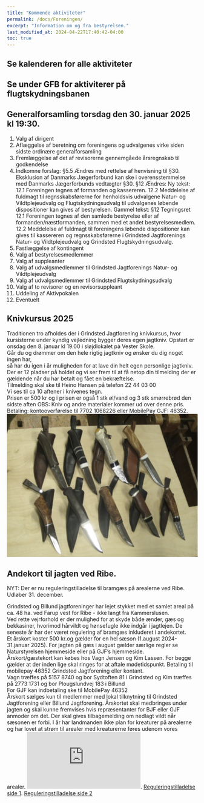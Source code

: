 ```yaml
---
title: "Kommende aktiviteter"
permalink: /docs/Foreningen/
excerpt: "Information om og fra bestyrelsen."
last_modified_at: 2024-04-22T17:40:42-04:00
toc: true
---
```

## Se kalenderen for alle aktiviteter

## Se under GFB for aktiviterer på flugtskydningsbanen

## Generalforsamling torsdag den 30. januar 2025 kl 19:30.
1. Valg af dirigent
2. Aflæggelse af beretning om foreningens og udvalgenes virke siden sidste ordinære generalforsamling
3. Fremlæggelse af det af revisorerne gennemgåede årsregnskab til godkendelse
4. Indkomne forslag:
§5.5 Ændres med rettelse af henvisning til §30.
Eksklusion af Danmarks Jægerforbund kan ske i overensstemmelse med Danmarks
Jægerforbunds vedtægter §30.
§12 Ændres:
Ny tekst:
12.1 Foreningen tegnes af formanden og kassereren.
12.2 Meddelelse af fuldmagt til regnsskabsførerne for henholdsvis udvalgene Natur- og
Vildtplejeudvalg og Flugtskydningsudvalg til udvalgenes løbende dispositioner kan gives af
bestyrelsen.
Gammel tekst:
§12 Tegningsret
12.1 Foreningen tegnes af den samlede bestyrelse eller af formanden/næstformanden, sammen med
et andet bestyrelsesmedlem.
12.2 Meddelelse af fuldmagt til foreningens løbende dispositioner kan gives til kassereren og
regnsskabsførerne i Grindsted Jagtforenings Natur- og Vildtplejeudvalg og Grindsted Flugtskydningsudvalg.
6. Fastlæggelse af kontingent
7. Valg af bestyrelsesmedlemmer
8. Valg af suppleanter
9. Valg af udvalgsmedlemmer til Grindsted Jagtforenings Natur- og Vildtplejeudvalg
10. Valg af udvalgsmedlemmer til Grindsted Flugtskydningsudvalg
11. Valg af to revisorer og en revisorsuppleant
12. Uddeling af Aktivpokalen
13. Eventuelt    
    
## Knivkursus 2025
Traditionen tro afholdes der i Grindsted Jagtforening knivkursus, hvor kursisterne under kyndig vejledning bygger deres egen jagtkniv.
Opstart er onsdag den 8. januar kl 19.00 i sløjdlokalet pả Vester Skole.   
Går du og drømmer om den hele rigtig jagtkniv og ønsker du dig noget ingen har,   
så har du igen i år muligheden for at lave din helt egen personlige jagtkniv.   
Der er 12 pladser på holdet og vi ser frem til at få netop din tilmelding der er gældende når du har betalt og fået en bekræftelse.   
Tilmelding skal ske til Heino Hansen på telefon 22 44 03 00   
Vi ses til ca 10 aftener i knivenes tegn.   
Prisen er 500 kr og i prisen er også 1 stk øl/vand og 3 stk smørrebrød den sidste aften
OBS: Kniv og andre materialer kommer ud over denne pris.  
Betaling: kontooverførelse til 7702 1068226 eller MobilePay GJF: 46352.   
![Fra tidligere år](/images/Kniv.png)

## Andekort til jagten ved Ribe.  

NYT: Der er nu reguleringstilladelse til bramgæs på arealerne ved Ribe. Udløber 31. december.

Grindsted og Billund jagtforeninger har lejet stykket med et samlet areal på ca. 48 ha. ved Farup vest for Ribe - ikke langt fra Kammerslusen.   
Ved rette vejrforhold er der mulighed for at skyde både ænder, gæs og bekkasiner, hvorimod hårvildt og hønsefugle ikke indgår i jagtlejen. De seneste år har der været regulering af bramgæs inkluderet i andekortet.    
Et årskort koster 500 kr.og gælder for en hel sæson (1.august 2024- 31.januar 2025). For jagten på gæs i august gælder særlige regler se Naturstyrelsen hjemmeside eller på GJF’s hjemmeside.    
Årskort/gæstekort kan købes hos Vagn Jensen og Kim Lassen. For begge gælder at der inden lige skal ringes for at aftale mødetidspunkt. Betaling til mobilepay 46352 Grindsted Jagtforening eller kontant.    
Vagn træffes på 5157 8740 og bor Sydtoften 81 i Grindsted og Kim træffes på 2773 1731 og bor Plougslundvej 183 i Billund    
For GJF kan indbetaling ske til MobilePay 46352    
Årskort sælges kun til medlemmer med lokal tilknytning til Grindsted Jagtforening eller Billund Jagtforening. Årskortet skal medbringes under jagten og skal kunne fremvises hvis repræsentanter for BJF eller GJF anmoder om det. Der skal gives tilbagemelding om nedlagt vildt når sæsonen er forbi. I år har landmanden ikke plan for kreaturer på arealerne og har lovet at strøm til arealer med kreaturerne føres udenom vores arealer. 
![Kort Ribejagten2024.pdf](https://github.com/user-attachments/files/16202117/Kort.Ribejagten2024.pdf). 
[Reguleringstilladelse side 1](/images/Regulering2024side1.jpg). 
[Reguleringstilladelse side 2](/images/Regulering2024side2.jpg)
